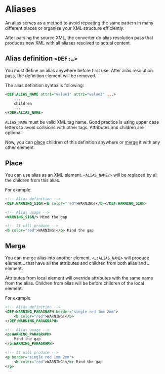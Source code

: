 # Aliases

An alias serves as a method to avoid repeating the same pattern in many
different places or organize your XML structure efficiently.

After parsing the source XML, the converter do alias resolution pass
that produces new XML with all aliases resolved to actual content.

## Alias definition `<DEF:…>`

You must define an alias anywhere before first use.
After alias resolution pass, the definition element will be removed.

The alias definition syntax is following:
```xml
<DEF:ALIAS_NAME attr1="value1" attr2="value2" ...>
    ...
    children
    ...
</DEF:ALIAS_NAME>
```

`ALIAS_NAME` must be valid XML tag name.
Good practice is using upper case letters to avoid collisions
with other tags. Attributes and children are optional.

Now, you can [place](#place) children of this definition anywhere or
[merge](#merge) it with any other element.

## Place

You can use alias as an XML element.
`<ALIAS_NAME/>` will be replaced by all the children
from this alias.

For example:

```xml
<!-- Alias definition -->
<DEF:WARNING_SIGN><b color="red">WARNING!</b></DEF:WARNING_SIGN>

<!-- Alias usage -->
<WARNING_SIGN/> Mind the gap

<!-- It will produce -->
<b color="red">WARNING!</b> Mind the gap
```

## Merge

You can merge alias into another element.
`<…:ALIAS_NAME>` will produce element `…` that have all the attributes
and children from both alias and `…` element.

Attributes from local element will override attributes with the same name
from the alias. Children from alias will be before children of
the local element.

For example:

```xml
<!-- Alias definition -->
<DEF:WARNING_PARAGRAPH border="single red 1mm 2mm">
    <b color="red">WARNING!</b>
</DEF:WARNING_PARAGRAPH>

<!-- Alias usage -->
<p:WARNING_PARAGRAPH>
    Mind the gap
</p:WARNING_PARAGRAPH>

<!-- It will produce -->
<p border="single red 1mm 2mm">
    <b color="red">WARNING!</b> Mind the gap
</p>
```
